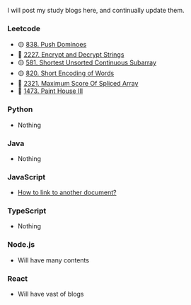 I will post my study blogs here, and continually update them.

### Leetcode

- 🟡 [838. Push Dominoes](/?page=Blogs/Leetcode/PushDominoes)
- 🔴 [2227. Encrypt and Decrypt Strings](/?page=Blogs/Leetcode/Encrypt_and_Decrypt_Strings)
- 🟡 [581. Shortest Unsorted Continuous Subarray](/?page=Blogs/Leetcode/Shortest_Unsorted_Continuous_Subarray)
- 🟡 [820. Short Encoding of Words](/?page=Blogs/Leetcode/Short_Encoding_of_Words)
- 🔴 [2321. Maximum Score Of Spliced Array](/?page=Blogs/Leetcode/Maximum_Score_Of_Spliced_Array)
- 🔴 [1473. Paint House III](/?page=Blogs/Leetcode/Paint_House_III)
### Python

- Nothing

### Java

- Nothing
### JavaScript

- [How to link to another document?](/?page=javascript_blog_1)

### TypeScript

- Nothing

### Node.js
- Will have many contents

### React
- Will have vast of blogs
